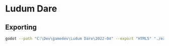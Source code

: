 # Ludum Dare

## Exporting

```bash
godot --path "C:\Dev\gamedev\Ludum Dare\2022-04" --export "HTML5" "./export/index"
```